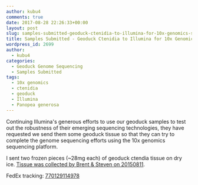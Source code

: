 ```yaml
---
author: kubu4
comments: true
date: 2017-08-28 22:26:33+00:00
layout: post
slug: samples-submitted-geoduck-ctenidia-to-illumina-for-10x-genomics-sequencing
title: Samples Submitted - Geoduck Ctenidia to Illumina for 10x Genomics Sequencing
wordpress_id: 2699
author:
  - kubu4
categories:
  - Geoduck Genome Sequencing
  - Samples Submitted
tags:
  - 10x genomics
  - ctenidia
  - geoduck
  - Illumina
  - Panopea generosa
---
```


Continuing Illumina's generous efforts to use our geoduck samples to test out the robustness of their emerging sequencing technologies, they have requested we send them some geoduck tissue so that they can try to complete the genome sequencing efforts using the 10x genomics sequencing platform.

I sent two frozen pieces (~28mg each) of geoduck ctendia tissue on dry ice. [Tissue was collected by Brent & Steven on 20150811](http://onsnetwork.org/halfshell/2015/08/11/big-day-big-clam/).

FedEx tracking: [770129114978](https://www.fedex.com/apps/fedextrack/?action=track&tracknumbers=770129114978&clienttype=ivshpalrt)
